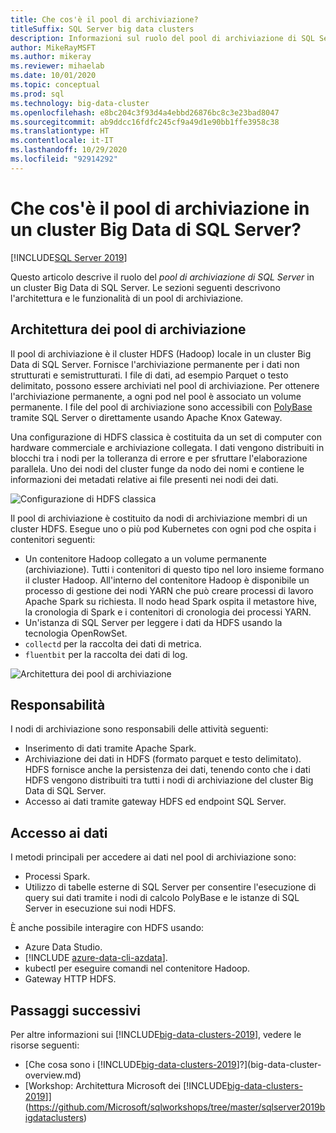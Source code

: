 ```yaml
---
title: Che cos'è il pool di archiviazione?
titleSuffix: SQL Server big data clusters
description: Informazioni sul ruolo del pool di archiviazione di SQL Server in un cluster Big Data di SQL Server 2019 e sull'architettura e le funzionalità di un pool di archiviazione SQL.
author: MikeRayMSFT
ms.author: mikeray
ms.reviewer: mihaelab
ms.date: 10/01/2020
ms.topic: conceptual
ms.prod: sql
ms.technology: big-data-cluster
ms.openlocfilehash: e8bc204c3f93d4a4ebbd26876bc8c3e23bad8047
ms.sourcegitcommit: ab9ddcc16fdfc245cf9a49d1e90bb1ffe3958c38
ms.translationtype: HT
ms.contentlocale: it-IT
ms.lasthandoff: 10/29/2020
ms.locfileid: "92914292"
---
```

# <a name="what-is-the-storage-pool-in-a-sql-server-big-data-cluster"></a>Che cos'è il pool di archiviazione in un cluster Big Data di SQL Server?

[!INCLUDE[SQL Server 2019](../includes/applies-to-version/sqlserver2019.md)]

Questo articolo descrive il ruolo del *pool di archiviazione di SQL Server* in un cluster Big Data di SQL Server. Le sezioni seguenti descrivono l'architettura e le funzionalità di un pool di archiviazione.

## <a name="storage-pool-architecture"></a>Architettura dei pool di archiviazione

Il pool di archiviazione è il cluster HDFS (Hadoop) locale in un cluster Big Data di SQL Server. Fornisce l'archiviazione permanente per i dati non strutturati e semistrutturati. I file di dati, ad esempio Parquet o testo delimitato, possono essere archiviati nel pool di archiviazione. Per ottenere l'archiviazione permanente, a ogni pod nel pool è associato un volume permanente. I file del pool di archiviazione sono accessibili con [PolyBase](../relational-databases/polybase/polybase-guide.md) tramite SQL Server o direttamente usando Apache Knox Gateway.

Una configurazione di HDFS classica è costituita da un set di computer con hardware commerciale e archiviazione collegata. I dati vengono distribuiti in blocchi tra i nodi per la tolleranza di errore e per sfruttare l'elaborazione parallela. Uno dei nodi del cluster funge da nodo dei nomi e contiene le informazioni dei metadati relative ai file presenti nei nodi dei dati.

![Configurazione di HDFS classica](media/concept-storage-pool/classic-hdfs-setup.png)

Il pool di archiviazione è costituito da nodi di archiviazione membri di un cluster HDFS. Esegue uno o più pod Kubernetes con ogni pod che ospita i contenitori seguenti:

- Un contenitore Hadoop collegato a un volume permanente (archiviazione). Tutti i contenitori di questo tipo nel loro insieme formano il cluster Hadoop. All'interno del contenitore Hadoop è disponibile un processo di gestione dei nodi YARN che può creare processi di lavoro Apache Spark su richiesta. Il nodo head Spark ospita il metastore hive, la cronologia di Spark e i contenitori di cronologia dei processi YARN.
- Un'istanza di SQL Server per leggere i dati da HDFS usando la tecnologia OpenRowSet.
- `collectd` per la raccolta dei dati di metrica.
- `fluentbit` per la raccolta dei dati di log.

![Architettura dei pool di archiviazione](media/concept-storage-pool/scale-big-data-on-demand.png)

## <a name="responsibilities"></a>Responsabilità

I nodi di archiviazione sono responsabili delle attività seguenti:

- Inserimento di dati tramite Apache Spark.
- Archiviazione dei dati in HDFS (formato parquet e testo delimitato). HDFS fornisce anche la persistenza dei dati, tenendo conto che i dati HDFS vengono distribuiti tra tutti i nodi di archiviazione del cluster Big Data di SQL Server.
- Accesso ai dati tramite gateway HDFS ed endpoint SQL Server.

## <a name="accessing-data"></a>Accesso ai dati

I metodi principali per accedere ai dati nel pool di archiviazione sono:

- Processi Spark.
- Utilizzo di tabelle esterne di SQL Server per consentire l'esecuzione di query sui dati tramite i nodi di calcolo PolyBase e le istanze di SQL Server in esecuzione sui nodi HDFS.

È anche possibile interagire con HDFS usando:

- Azure Data Studio.
- [!INCLUDE [azure-data-cli-azdata](../includes/azure-data-cli-azdata.md)].
- kubectl per eseguire comandi nel contenitore Hadoop.
- Gateway HTTP HDFS.

## <a name="next-steps"></a>Passaggi successivi

Per altre informazioni sui [!INCLUDE[big-data-clusters-2019](../includes/ssbigdataclusters-ss-nover.md)], vedere le risorse seguenti:

- [Che cosa sono i [!INCLUDE[big-data-clusters-2019](../includes/ssbigdataclusters-ver15.md)]?](big-data-cluster-overview.md)
- [Workshop: Architettura Microsoft dei [!INCLUDE[big-data-clusters-2019](../includes/ssbigdataclusters-ss-nover.md)]](https://github.com/Microsoft/sqlworkshops/tree/master/sqlserver2019bigdataclusters)
